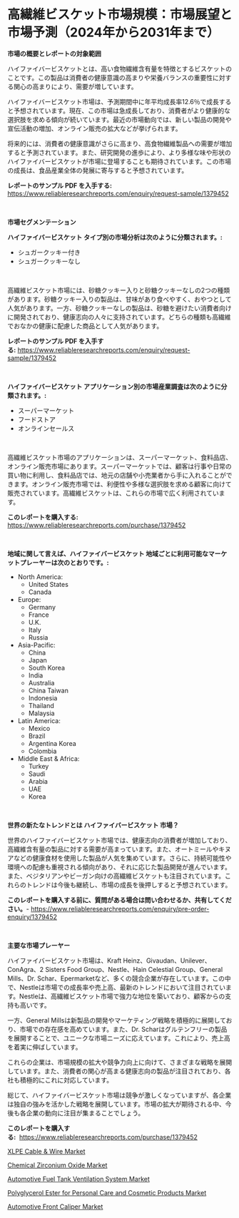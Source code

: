 <p><h1>高繊維ビスケット市場規模：市場展望と市場予測（2024年から2031年まで）</h1></p><p><strong>市場の概要とレポートの対象範囲</strong></p>
<p><p>ハイファイバービスケットとは、高い食物繊維含有量を特徴とするビスケットのことです。この製品は消費者の健康意識の高まりや栄養バランスの重要性に対する関心の高まりにより、需要が増しています。</p><p>ハイファイバービスケット市場は、予測期間中に年平均成長率12.6％で成長すると予想されています。現在、この市場は急成長しており、消費者がより健康的な選択肢を求める傾向が続いています。最近の市場動向では、新しい製品の開発や宣伝活動の増加、オンライン販売の拡大などが挙げられます。</p><p>将来的には、消費者の健康意識がさらに高まり、高食物繊維製品への需要が増加すると予測されています。また、研究開発の進歩により、より多様な味や形状のハイファイバービスケットが市場に登場することも期待されています。この市場の成長は、食品産業全体の発展に寄与すると予想されています。</p></p>
<p><strong>レポートのサンプル PDF を入手する:</strong> <a href="https://www.reliableresearchreports.com/enquiry/request-sample/1379452">https://www.reliableresearchreports.com/enquiry/request-sample/1379452</a></p>
<p>&nbsp;</p>
<p><strong>市場セグメンテーション</strong></p>
<p><strong>ハイファイバービスケット タイプ別の市場分析は次のように分類されます。:</strong></p>
<p><ul><li>シュガークッキー付き</li><li>シュガークッキーなし</li></ul></p>
<p>&nbsp;</p>
<p><p>高繊維ビスケット市場には、砂糖クッキー入りと砂糖クッキーなしの2つの種類があります。砂糖クッキー入りの製品は、甘味があり食べやすく、おやつとして人気があります。一方、砂糖クッキーなしの製品は、砂糖を避けたい消費者向けに開発されており、健康志向の人々に支持されています。どちらの種類も高繊維でおなかの健康に配慮した商品として人気があります。</p></p>
<p><strong>レポートのサンプル PDF を入手する:</strong>&nbsp;<a href="https://www.reliableresearchreports.com/enquiry/request-sample/1379452">https://www.reliableresearchreports.com/enquiry/request-sample/1379452</a></p>
<p>&nbsp;</p>
<p><strong> ハイファイバービスケット アプリケーション別の市場産業調査は次のように分類されます。:</strong></p>
<p><ul><li>スーパーマーケット</li><li>フードストア</li><li>オンラインセールス</li></ul></p>
<p>&nbsp;</p>
<p><p>高繊維ビスケット市場のアプリケーションは、スーパーマーケット、食料品店、オンライン販売市場にあります。スーパーマーケットでは、顧客は行事や日常の買い物に利用し、食料品店では、地元の店舗や小売業者から手に入れることができます。オンライン販売市場では、利便性や多様な選択肢を求める顧客に向けて販売されています。高繊維ビスケットは、これらの市場で広く利用されています。</p></p>
<p><strong>このレポートを購入する:</strong>&nbsp; <a href="https://www.reliableresearchreports.com/purchase/1379452">https://www.reliableresearchreports.com/purchase/1379452</a></p>
<p>&nbsp;</p>
<p><strong>地域に関して言えば、ハイファイバービスケット 地域ごとに利用可能なマーケットプレーヤーは次のとおりです。:</strong></p>
<p><ul>
    <li>
        North America:
        <ul>
            <li>United States</li>
            <li>Canada</li>
        </ul>
    </li>
    <li>
        Europe:
        <ul>
            <li>Germany</li>
            <li>France</li>
            <li>U.K.</li>
            <li>Italy</li>
            <li>Russia</li>
        </ul>
    </li>
    <li>
        Asia-Pacific:
        <ul>
            <li>China</li>
            <li>Japan</li>
            <li>South Korea</li>
            <li>India</li>
            <li>Australia</li>
            <li>China Taiwan</li>
            <li>Indonesia</li>
            <li>Thailand</li>
            <li>Malaysia</li>
        </ul>
    </li>
    <li>
        Latin America:
        <ul>
            <li>Mexico</li>
            <li>Brazil</li>
            <li>Argentina Korea</li>
            <li>Colombia</li>
        </ul>
    </li>
    <li>
        Middle East & Africa:
        <ul>
            <li>Turkey</li>
            <li>Saudi</li>
            <li>Arabia</li>
            <li>UAE</li>
            <li>Korea</li>
        </ul>
    </li>
    </ul></p>
<p>&nbsp;</p>
<p><strong>世界の新たなトレンドとは ハイファイバービスケット 市場？</strong></p>
<p><p>世界のハイファイバービスケット市場では、健康志向の消費者が増加しており、高繊維含有量の製品に対する需要が高まっています。また、オートミールやキヌアなどの健康食材を使用した製品が人気を集めています。さらに、持続可能性や環境への配慮も重視される傾向があり、それに応じた製品開発が進んでいます。また、ベジタリアンやビーガン向けの高繊維ビスケットも注目されています。これらのトレンドは今後も継続し、市場の成長を後押しすると予想されています。</p></p>
<p><strong>このレポートを購入する前に、質問がある場合は問い合わせるか、共有してください。</strong>- <a href="https://www.reliableresearchreports.com/enquiry/pre-order-enquiry/1379452">https://www.reliableresearchreports.com/enquiry/pre-order-enquiry/1379452</a></p>
<p>&nbsp;</p>
<p><strong>主要な市場プレーヤー</strong></p>
<p><p>ハイファイバービスケット市場は、Kraft Heinz、Givaudan、Unilever、ConAgra、2 Sisters Food Group、Nestle、Hain Celestial Group、General Mills、Dr. Schar、Epermarketなど、多くの競合企業が存在しています。この中で、Nestleは市場での成長率や売上高、最新のトレンドにおいて注目されています。Nestleは、高繊維ビスケット市場で強力な地位を築いており、顧客からの支持も高いです。</p><p>一方、General Millsは新製品の開発やマーケティング戦略を積極的に展開しており、市場での存在感を高めています。また、Dr. Scharはグルテンフリーの製品を展開することで、ユニークな市場ニーズに応えています。これにより、売上高を着実に伸ばしています。</p><p>これらの企業は、市場規模の拡大や競争力向上に向けて、さまざまな戦略を展開しています。また、消費者の関心が高まる健康志向の製品が注目されており、各社も積極的にこれに対応しています。</p><p>総じて、ハイファイバービスケット市場は競争が激しくなっていますが、各企業は独自の強みを活かした戦略を展開しています。市場の拡大が期待される中、今後も各企業の動向に注目が集まることでしょう。</p></p>
<p><strong>このレポートを購入する:</strong>&nbsp;&nbsp;<a href="https://www.reliableresearchreports.com/purchase/1379452">https://www.reliableresearchreports.com/purchase/1379452</a></p>
<p><p><a href="https://simplistic-meeting-7ee.notion.site/XLPE-Cable-Wire-Market-Analysis-Examines-its-Scope-on-Growth-Opportunities-and-Forecasted-Trends--25c9915b437f4922b67833727235115f">XLPE Cable & Wire Market</a></p><p><a href="https://eight-handstand-8fb.notion.site/Decoding-the-Chemical-Zirconium-Oxide-Market-A-Deep-Dive-into-the-Latest-Market-Trends-Market-Segm-159edd60cf104b72807fe6704850cfba">Chemical Zirconium Oxide Market</a></p><p><a href="https://view.publitas.com/reportprime-1/automotive-fuel-tank-ventilation-system-market-dynamics-2024-2031-also-about-its-market-trends-projections-and-opportunities/">Automotive Fuel Tank Ventilation System Market</a></p><p><a href="https://skillful-vermicelli-b89.notion.site/Polyglycerol-Ester-for-Personal-Care-and-Cosmetic-Products-Market-Size-and-Growth-Market-Segmentati-191ac169d68c4c43b59a2dbc058a84a7">Polyglycerol Ester for Personal Care and Cosmetic Products Market</a></p><p><a href="https://view.publitas.com/reportprime-1/automotive-front-caliper-market-size-and-growth-market-segmentation-regional-and-country-breakdowns-and-market-trends-for-period-from-2024-2031/">Automotive Front Caliper Market</a></p></p>